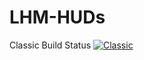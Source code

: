 # LHM-HUDs
Classic Build Status
[![Classic](https://github.com/kubo6472/LHM-HUDs/actions/workflows/workflow.yml/badge.svg?branch=classic)](https://github.com/kubo6472/LHM-HUDs/actions/workflows/workflow.yml)
